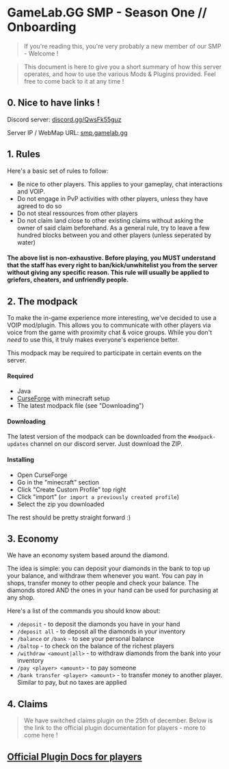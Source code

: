 # GameLab.GG SMP - Season One // Onboarding

> If you're reading this, you're very probably a new member of our SMP - Welcome !

> This document is here to give you a short summary of how this server operates, and how to use the various Mods & Plugins provided. Feel free to come back to it at any time !


## 0. Nice to have links !
Discord server: [discord.gg/QwsFk55guz](https://discord.gg/QwsFk55guz)

Server IP / WebMap URL: [smp.gamelab.gg](https://smp.gamelab.gg)

## 1. Rules

Here's a basic set of rules to follow:

* Be nice to other players. This applies to your gameplay, chat interactions and VOIP.
* Do not engage in PvP activities with other players, unless they have agreed to do so
* Do not steal ressources from other players
* Do not claim land close to other existing claims without asking the owner of said claim beforehand. As a general rule, try to leave a few hundred blocks between you and other players (unless seperated by water)

#### The above list is non-exhaustive. Before playing, you MUST understand that the staff has every right to ban/kick/unwhitelist you from the server without giving any specific reason. This rule will usually be applied to griefers, cheaters, and unfriendly people.

## 2. The modpack

To make the in-game experience more interesting, we've decided to use a VOIP mod/plugin. This allows you to communicate with other players via voice from the game with proximity chat & voice groups. While you don't *need* to use this, it truly makes everyone's experience better.

This modpack may be required to participate in certain events on the server.

#### Required
* Java
* [CurseForge](https://download.curseforge.com/) with minecraft setup
* The latest modpack file (see "Downloading")

#### Downloading
The latest version of the modpack can be downloaded from the `#modpack-updates` channel on our discord server. Just download the ZIP.
#### Installing
* Open CurseForge
* Go in the "minecraft" section
* Click "Create Custom Profile" top right
* Click "import" (`or import a previously created profile`)
* Select the zip you downloaded

The rest should be pretty straight forward :)

## 3. Economy
We have an economy system based around the diamond.

The idea is simple: you can deposit your diamonds in the bank to top up your balance, and withdraw them whenever you want. You can pay in shops, transfer money to other people and check your balance. The diamonds stored AND the ones in your hand can be used for purchasing at any shop.

Here's a list of the commands you should know about:

* `/deposit` - to deposit the diamonds you have in your hand
* `/deposit all` - to deposit all the diamonds in your inventory
* `/balance` or `/bank` - to see your personal balance
* `/baltop` - to check on the balance of the richest players
* `/withdraw <amount|all>` - to withdraw diamonds from the bank into your inventory
* `/pay <player> <amount>` - to pay someone
* `/bank transfer <player> <amount>` - to transfer money to another player. Similar to pay, but no taxes are applied

## 4. Claims

> We have switched claims plugin on the 25th of december. Below is the link to the official plugin documentation for players - more to come here !

## [Official Plugin Docs for players](https://github.com/Angeschossen/Lands/wiki/How-to-Start-as-a-Player)
